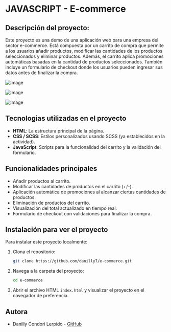 # JAVASCRIPT - E-commerce
## Descripción del proyecto: 

Este proyecto es una demo de una aplicación web para una empresa del sector e-commerce. Está compuesta por un carrito de compra que permite a los usuarios añadir productos, modificar las cantidades de los productos seleccionados y eliminar productos. Además, el carrito aplica promociones automáticas basadas en la cantidad de productos seleccionados. También incluye un formulario de checkout donde los usuarios pueden ingresar sus datos antes de finalizar la compra.


![image](https://github.com/user-attachments/assets/d6baaf8b-c638-45f6-9c13-adc7e006e80c)

![image](https://github.com/user-attachments/assets/73702d2f-19a5-4df5-961a-13beb3ce13e2)

![image](https://github.com/user-attachments/assets/6dbe5e73-0934-4d39-9cc6-5be48648d505)

## Tecnologias utilizadas en el proyecto

- **HTML**: La estructura principal de la página.
- **CSS / SCSS**: Estilos personalizados usando SCSS (ya establecidos en la actividad).
- **JavaScript**: Scripts para la funcionalidad del carrito y la validación del formulario.


## Funcionalidades principales

- Añadir productos al carrito.
- Modificar las cantidades de productos en el carrito (+/-).
- Aplicación automática de promociones al alcanzar ciertas cantidades de productos.
- Eliminación de productos del carrito.
- Visualización del total actualizado en tiempo real.
- Formulario de checkout con validaciones para finalizar la compra.


## Instalación para ver el proyecto

Para instalar este proyecto localmente:

1. Clona el repositorio:

   ```bash
   git clone https://github.com/danilly7/e-commerce.git
   ``` 
   
2. Navega a la carpeta del proyecto:

   ```bash
   cd e-commerce
   ```

3. Abrir el archivo HTML `index.html` y visualizar el proyecto en el navegador de preferencia.


## Autora

- Danilly Condori Lerpido - [GitHub](https://github.com/danilly7)
